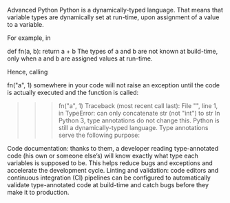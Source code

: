Advanced Python
Python is a dynamically-typed language. That means that variable types are dynamically set at run-time, upon assignment of a value to a variable.

For example, in

def fn(a, b):
    return a + b
The types of a and b are not known at build-time, only when a and b are assigned values at run-time.

Hence, calling

fn("a", 1)
somewhere in your code will not raise an exception until the code is actually executed and the function is called:

>>> fn("a", 1)
Traceback (most recent call last):
  File "<stdin>", line 1, in <module>
TypeError: can only concatenate str (not "int") to str
In Python 3, type annotations do not change this. Python is still a dynamically-typed language. Type annotations serve the following purpose:

Code documentation: thanks to them, a developer reading type-annotated code (his own or someone else’s) will know exactly what type each variables is supposed to be. This helps reduce bugs and exceptions and accelerate the development cycle.
Linting and validation: code editors and continuous integration (CI) pipelines can be configured to automatically validate type-annotated code at build-time and catch bugs before they make it to production.

